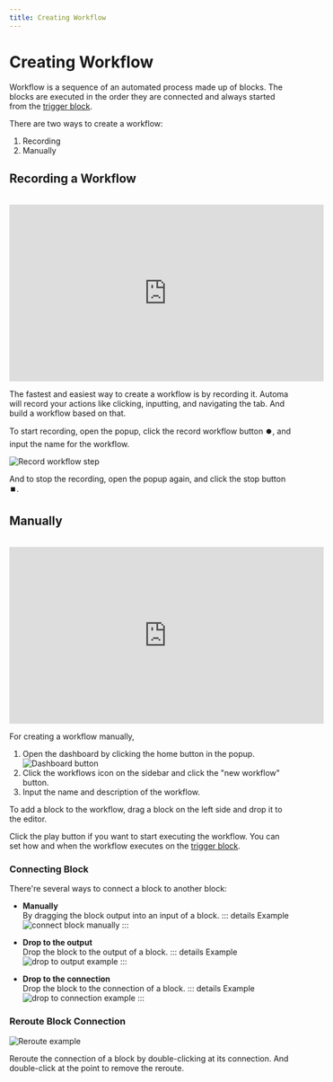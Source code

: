 ```yaml
---
title: Creating Workflow
---
```


# Creating Workflow

Workflow is a sequence of an automated process made up of blocks. The blocks are executed in the order they are connected and always started from the [trigger block](/blocks/trigger.md).

There are two ways to create a workflow:
1. Recording
2. Manually

## Recording a Workflow
<br />
<iframe width="560" height="315" src="https://www.youtube.com/embed/NmRCgLtsPnY" title="YouTube video player" frameborder="0" allow="accelerometer; autoplay; clipboard-write; encrypted-media; gyroscope; picture-in-picture" allowfullscreen></iframe>

The fastest and easiest way to create a workflow is by recording it. Automa will record your actions like clicking, inputting, and navigating the tab. And build a workflow based on that.

To start recording, open the popup, click the record workflow button ⏺️, and input the name for the workflow.

![Record workflow step](https://res.cloudinary.com/chat-story/image/upload/v1645325160/automa/Record_workflow_step_s0s6ty.png)

And to stop the recording, open the popup again, and click the stop button ⏹️.

## Manually
<br />
<iframe width="560" height="315" src="https://www.youtube.com/embed/PmejVpMZxVg" title="YouTube video player" frameborder="0" allow="accelerometer; autoplay; clipboard-write; encrypted-media; gyroscope; picture-in-picture" allowfullscreen></iframe>

For creating a workflow manually,

1. Open the dashboard by clicking the home button in the popup.
![Dashboard button](https://res.cloudinary.com/chat-story/image/upload/v1642582384/automa/9D04VZtFgd_gdbojq.png)
2. Click the workflows icon on the sidebar and click the "new workflow" button.
3. Input the name and description of the workflow.

To add a block to the workflow, drag a block on the left side and drop it to the editor.

Click the play button if you want to start executing the workflow. You can set how and when the workflow executes on the [trigger block](/blocks/trigger.md).

### Connecting Block
There're several ways to connect a block to another block:

- **Manually** <br>
By dragging the block output into an input of a block.
::: details Example
![connect block manually](https://res.cloudinary.com/chat-story/image/upload/v1642573241/automa/connect-block-manual_krat5z.gif)
:::

- **Drop to the output** <br>
Drop the block to the output of a block.
::: details Example
![drop to output example](https://res.cloudinary.com/chat-story/image/upload/v1642573402/automa/connect-block-ouput_nn5nx7.gif)
:::

- **Drop to the connection** <br>
Drop the block to the connection of a block.
::: details Example
![drop to connection example](https://res.cloudinary.com/chat-story/image/upload/v1642573908/automa/connect-block-connection_kbon3v.gif)
:::

### Reroute Block Connection
![Reroute example](https://res.cloudinary.com/chat-story/image/upload/v1642575499/automa/chrome_00RH6LDAX0_kjenjv.png)

Reroute the connection of a block by double-clicking at its connection. And double-click at the point to remove the reroute.
